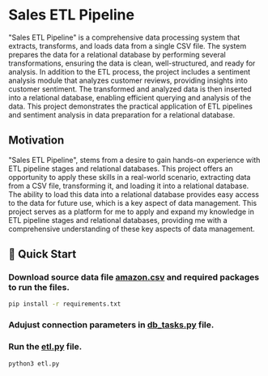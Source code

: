 # Sales ETL Pipeline

"Sales ETL Pipeline" is a comprehensive data processing system that extracts, transforms, and loads data from a single CSV file. The system prepares the data for a relational database by performing several transformations, ensuring the data is clean, well-structured, and ready for analysis. In addition to the ETL process, the project includes a sentiment analysis module that analyzes customer reviews, providing insights into customer sentiment. The transformed and analyzed data is then inserted into a relational database, enabling efficient querying and analysis of the data. This project demonstrates the practical application of ETL pipelines and sentiment analysis in data preparation for a relational database.

## Motivation

"Sales ETL Pipeline", stems from a desire to gain hands-on experience with ETL pipeline stages and relational databases. This project offers an opportunity to apply these skills in a real-world scenario, extracting data from a CSV file, transforming it, and loading it into a relational database. The ability to load this data into a relational database provides easy access to the data for future use, which is a key aspect of data management. This project serves as a platform for me to apply and expand my knowledge in ETL pipeline stages and relational databases, providing me with a comprehensive understanding of these key aspects of data management.

## 🚀 Quick Start

### Download source data file [amazon.csv](https://www.kaggle.com/datasets/karkavelrajaj/amazon-sales-dataset) and required packages to run the files.

```bash
pip install -r requirements.txt
```
### Adujust connection parameters in [db_tasks.py](https://github.com/yasarsultan/salesETL/blob/main/db_tasks.py) file.

### Run the [etl.py](https://github.com/yasarsultan/salesETL/blob/main/etl.py) file.

```bash
python3 etl.py
```
